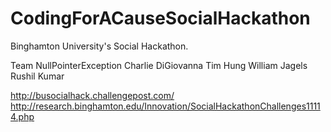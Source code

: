 CodingForACauseSocialHackathon
==============================

Binghamton University's Social Hackathon.

Team NullPointerException
    Charlie DiGiovanna
    Tim Hung
    William Jagels
    Rushil Kumar

http://busocialhack.challengepost.com/
http://research.binghamton.edu/Innovation/SocialHackathonChallenges11114.php
